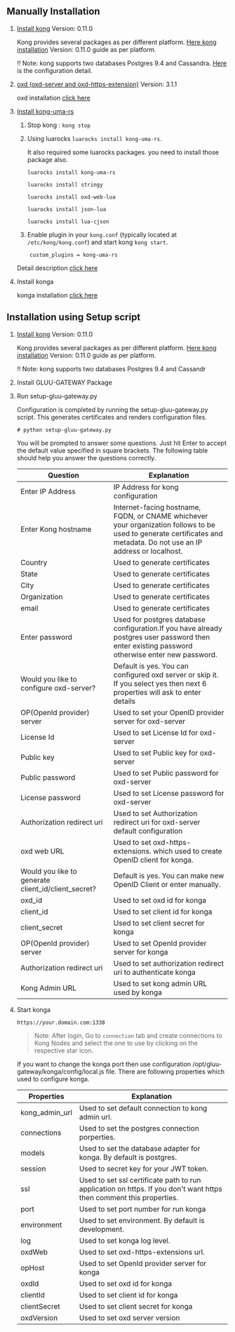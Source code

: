 ## Manually Installation

1. [Install kong](https://getkong.org/install) Version: 0.11.0

    Kong provides several packages as per different platform. [Here kong installation](https://getkong.org/install) Version: 0.11.0 guide as per platform.

    !! Note: kong supports two databases Postgres 9.4 and Cassandra. [Here](https://getkong.org/docs/0.11.x/configuration/#datastore-section) is the configuration detail.

2. [oxd (oxd-server and oxd-https-extension)](https://gluu.org/docs/oxd/3.1.1/) Version: 3.1.1

    oxd installation [click here](https://gluu.org/docs/oxd/3.1.1/install/)

4. [Install kong-uma-rs](https://github.com/GluuFederation/kong-plugins/tree/master/kong-uma-rs)
    1. Stop kong : `kong stop`
    2.
        Using luarocks `luarocks install kong-uma-rs`.

        It also required some luarocks packages. you need to install those package also.

        `luarocks install kong-uma-rs`

        `luarocks install stringy`

        `luarocks install oxd-web-lua`

        `luarocks install json-lua`

        `luarocks install lua-cjson`

    3. Enable plugin in your `kong.conf` (typically located at `/etc/kong/kong.conf`) and start kong `kong start`.

    ```
        custom_plugins = kong-uma-rs
    ```
    Detail description [click here](https://github.com/GluuFederation/kong-plugins/tree/master/kong-uma-rs)

5. Install konga

    konga installation [click here](https://github.com/GluuFederation/kong-plugins/tree/master/konga)    

## Installation using Setup script

1. [Install kong](https://getkong.org/install) Version: 0.11.0

    Kong provides several packages as per different platform. [Here kong installation](https://getkong.org/install) Version: 0.11.0 guide as per platform.

    !! Note: kong supports two databases Postgres 9.4 and Cassandr

2. Install GLUU-GATEWAY Package

3. Run setup-gluu-gateway.py

    Configuration is completed by running the setup-gluu-gateway.py script. This generates certificates and renders configuration files.

    ```
    # python setup-gluu-gateway.py
    ```

    You will be prompted to answer some questions. Just hit Enter to accept the default value specified in square brackets. The following table should help you answer the questions correctly.

    | Question | Explanation |
    |----------|-------------|
    | Enter IP Address | IP Address for kong configuration |
    | Enter Kong hostname | Internet-facing hostname, FQDN, or CNAME whichever your organization follows to be used to generate certificates and metadata. Do not use an IP address or localhost. |
    | Country | Used to generate certificates |
    | State | Used to generate certificates |
    | City | Used to generate certificates |
    | Organization | Used to generate certificates |
    | email | Used to generate certificates |
    | Enter password | Used for postgres database configuration.If you have already postgres user password then enter existing password otherwise enter new password. |
    | Would you like to configure oxd-server? | Default is yes. You can configured oxd server or skip it. If you select yes then next 6 properties will ask to enter details |
    | OP(OpenId provider) server | Used to set your OpenID provider server for oxd-server |
    | License Id | Used to set License Id for oxd-server |
    | Public key | Used to set Public key for oxd-server |
    | Public password | Used to set Public password for oxd-server |
    | License password | Used to set License password for oxd-server |
    | Authorization redirect uri | Used to set Authorization redirect uri for oxd-server default configuration |
    | oxd web URL | Used to set oxd-https-extensions. which used to create OpenID client for konga. |
    | Would you like to generate client_id/client_secret? | Default is yes. You can make new OpenID Client or enter manually. |
    | oxd_id | Used to set oxd id for konga |
    | client_id | Used to set client id for konga |
    | client_secret | Used to set client secret for konga |
    | OP(OpenId provider) server | Used to set OpenId provider server for konga |
    | Authorization redirect uri | Used to set authorization redirect uri to authenticate konga |
    | Kong Admin URL | Used to set kong admin URL used by konga |

4. Start konga

    ```
    https://your.domain.com:1338
    ```

    > Note: After login, Go to `connection` tab and create connections to Kong Nodes and select the one to use by clicking on the respective star icon.

    If you want to change the konga port then use configuration /opt/gluu-gateway/konga/config/local.js file.
    There are following properties which used to configure konga.

    | Properties | Explanation |
    |----------|-------------|
    | kong_admin_url | Used to set default connection to kong admin url. |
    | connections | Used to set the postgres connection porperties. |
    | models | Used to set the database adapter for konga. By default is postgres. |
    | session | Used to secret key for your JWT token. |
    | ssl | Used to set ssl certificate path to run application on https. If you don't want https then comment this properties. |
    | port | Used to set port number for run konga |
    | environment | Used to set environment. By default is development. |
    | log | Used to set konga log level. |
    | oxdWeb | Used to set oxd-https-extensions url. |
    | opHost | Used to set OpenId provider server for konga |
    | oxdId | Used to set oxd id for konga |
    | clientId | Used to set client id for konga |
    | clientSecret | Used to set client secret for konga |
    | oxdVersion | Used to set oxd server version |
